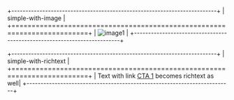 +-------------------------------------------------------------------------+
| simple-with-image                                                       |
+=========================================================================+
| ![image1](image1.png)                                                   |
+-------------------------------------------------------------------------+

+-------------------------------------------------------------------------+
| simple-with-richtext                                                    |
+=========================================================================+
| Text with link [CTA 1](htttps://www.google.com) becomes richtext as well|
+-------------------------------------------------------------------------+
